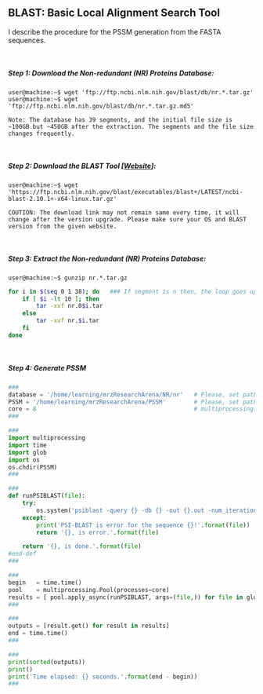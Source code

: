 ## BLAST: Basic Local Alignment Search Tool

I describe the procedure for the PSSM generation from the FASTA sequences.


&nbsp;
&nbsp;

##### Step 1: Download the Non-redundant (NR) Proteins Database:
```console
user@machine:~$ wget 'ftp://ftp.ncbi.nlm.nih.gov/blast/db/nr.*.tar.gz'
user@machine:~$ wget 'ftp://ftp.ncbi.nlm.nih.gov/blast/db/nr.*.tar.gz.md5'

Note: The database has 39 segments, and the initial file size is ~100GB but ~450GB after the extraction. The segments and the file size changes frequently.
```

&nbsp;
&nbsp;

##### Step 2: Download the BLAST Tool [[Website](https://ftp.ncbi.nlm.nih.gov/blast/executables/blast+/LATEST/)]:

```console
user@machine:~$ wget 'https://ftp.ncbi.nlm.nih.gov/blast/executables/blast+/LATEST/ncbi-blast-2.10.1+-x64-linux.tar.gz'

COUTION: The download link may not remain same every time, it will change after the version upgrade. Please make sure your OS and BLAST version from the given website.
```

&nbsp;
&nbsp;

##### Step 3: Extract the Non-redundant (NR) Proteins Database:
```console
user@machine:~$ gunzip nr.*.tar.gz
```

```bash
for i in $(seq 0 1 38); do   ### If segment is n then, the loop goes upto n-1.
    if [ $i -lt 10 ]; then
        tar -xvf nr.0$i.tar
    else
        tar -xvf nr.$i.tar
    fi
done
```

&nbsp;
&nbsp;

##### Step 4: Generate PSSM
```python
###
database = '/home/learning/mrzResearchArena/NR/nr'   # Please, set path where "nr" database directory is located.
PSSM = '/home/learning/mrzResearchArena/PSSM'        # Please, set path where PSSM directory is located.
core = 8                                             # multiprocessing.cpu_count()
###

###
import multiprocessing
import time
import glob
import os
os.chdir(PSSM)
###

###
def runPSIBLAST(file):
    try:
        os.system('psiblast -query {} -db {} -out {}.out -num_iterations 3 -out_ascii_pssm {}.pssm -inclusion_ethresh 0.001 -comp_based_stats 0 -num_threads 1'.format(file, database, file, file))
    except:
        print('PSI-BLAST is error for the sequence {}!'.format(file))
        return '{}, is error.'.format(file)

    return '{}, is done.'.format(file)
#end-def
###

###
begin   = time.time()
pool    = multiprocessing.Pool(processes=core)
results = [ pool.apply_async(runPSIBLAST, args=(file,)) for file in glob.glob('*.fasta') ] # for x in range(1, 10)
###

###
outputs = [result.get() for result in results]
end = time.time()
###

###
print(sorted(outputs))
print()
print('Time elapsed: {} seconds.'.format(end - begin))
###
```
